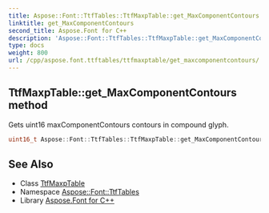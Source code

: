 ```yaml
---
title: Aspose::Font::TtfTables::TtfMaxpTable::get_MaxComponentContours method
linktitle: get_MaxComponentContours
second_title: Aspose.Font for C++
description: 'Aspose::Font::TtfTables::TtfMaxpTable::get_MaxComponentContours method. Gets uint16 maxComponentContours contours in compound glyph in C++.'
type: docs
weight: 800
url: /cpp/aspose.font.ttftables/ttfmaxptable/get_maxcomponentcontours/
---
```

## TtfMaxpTable::get_MaxComponentContours method


Gets uint16 maxComponentContours contours in compound glyph.

```cpp
uint16_t Aspose::Font::TtfTables::TtfMaxpTable::get_MaxComponentContours() const
```

## See Also

* Class [TtfMaxpTable](../)
* Namespace [Aspose::Font::TtfTables](../../)
* Library [Aspose.Font for C++](../../../)
